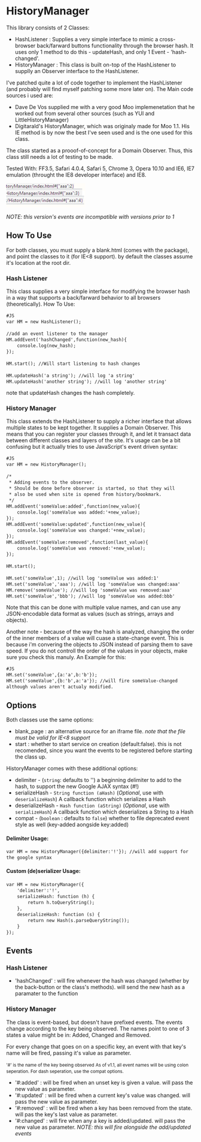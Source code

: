HistoryManager
================
This library consists of 2 Classes:

  * HashListener : Supplies a very simple interface to mimic a cross-browser back/farward buttons functionality through the browser hash. It uses only 1 method to do this - updateHash, and only 1 Event - 'hash-changed'.
  * HistoryManager : This class is built on-top of the HashListener to supplly an Observer interface to the HashListener.

I've patched quite a lot of code together to implement the HashListener (and probably will find myself patching some more later on).
The Main code sources i used are:

  * Dave De Vos supplied me with a very good Moo implemenetation that he worked out from several other sources (such as YUI and LittleHistoryManager)
  * Digitarald's HistoryManager, which was originaly made for Moo 1.1. His IE method is by now the best I've seen used and is the one used for this class.

The class started as a prooof-of-concept for a Domain Observer. Thus, this class still needs a lot of testing to be made. 
  
Tested With: FF3.5, Safari 4.0.4, Safari 5, Chrome 3, Opera 10.10 and IE6, IE7 emulation (throught the IE8 developer interface) and IE8. 

![Screenshot](http://github.com/arieh/HistoryManager/raw/master/screenshot.png)


*NOTE: this version's events are incompatible with versions prior to 1*

How To Use
-------------
For both classes, you must supply a blank.html (comes with the package), and point the classes to it (for IE<8 support). by default the classes assume it's location at the root dir.

### Hash Listener

This class supplies a very simple interface for modifying the browser hash in a way that supports a back/farward behavior to all browsers (theoretically).
How To Use:

	#JS
	var HM = new HashListener();
	
	//add an event listener to the manager
	HM.addEvent('hashChanged',function(new_hash){
		console.log(new_hash);
	});
	
	HM.start(); //Will start listening to hash changes
	
	HM.updateHash('a string'); //will log 'a string'
	HM.updateHash('another string'); //will log 'another string'
	
note that updateHash changes the hash completely.

### History Manager

This class extends the HashListener to supply a richer interface that allows multiple states to be kept together.
It supplies a Domain Observer. This means that you can register your classes through it, and let it transact data between different classes and layers of the site. 
It's usage can be a bit confusing but it actually tries to use JavaScript's event driven syntax:
	
	#JS
	var HM = new HistoryManager();
	
	/*
	 * Adding events to the observer. 
	 * Should be done before observer is started, so that they will 
	 * also be used when site is opened from history/bookmark.
	 */
	HM.addEvent('someValue:added',function(new_value){
		console.log('someValue was added:'+new_value);
	});
	HM.addEvent('someValue:updated',function(new_value){
		console.log('someValue was changed:'+new_value);
	});
	HM.addEvent('someValue:removed',function(last_value){
		console.log('someValue was removed:'+new_value);
	});
	
	HM.start();
	
	HM.set('someValue',1); //will log 'someValue was added:1'
	HM.set('someValue','aaa'); //will log 'someValue was changed:aaa'
	HM.remove('someValue'); //will log 'someValue was removed:aaa'
	HM.set('someValue','bbb'); //will log 'someValue was added:bbb'
	

Note that this can be done with multiple value names, and can use any JSON-encodable data format as values (such as strings, arrays and objects).

Another note - because of the way the hash is analyzed, changing the order of the inner members of a value will cuase a state-change event. This is because i'm convering the objects to JSON instead of parsing them to save speed.
If you do not controll the order of the values in your objects, make sure you check this manuly.
An Example for this:
	
	#JS
	HM.set('someValue',{a:'a',b:'b'});
	HM.set('someValue',{b:'b',a:'a'}); //will fire someValue-changed although values aren't actualy modified. 

Options
---------
Both classes use the same options:

  * blank_page : an alternative source for an iframe file. *note that the file must be valid for IE<8 support*
  * start : whether to start service on creation (default:false). this is not recomended, since you want the events to be registered before starting the class up.
 
  
HistoryManager comes with these additional options:

 * delimiter - (`string`: defaults to '') a beginning delimiter to add to the hash, to support the new Google AJAX syntax (#!)
  * serializeHash - `String function (aHash)` (_Optional_, use with `deserializeHash`) A callback function which serializes a Hash
  * deserializeHash - `Hash function (aString)` (_Optional_, use with `serializeHash`) A callback function which deserializes a String to a Hash
  * compat - (`boolean` : defaults to `false`) whether to file deprecated event style as well (key-added aongside key:added) 


#### Delimiter Usage:
	var HM = new HistoryManager({delimiter:'!'}); //will add support for the google syntax
	
#### Custom (de)serializer Usage:

	var HM = new HistoryManager({
		'delimiter':'!',
		serializeHash: function (h) {
			return h.toQueryString();
		},
		deserializeHash: function (s) {
			return new Hash(s.parseQueryString());
		}
	});


Events
-------
### Hash Listener

  * 'hashChanged' : will fire whenever the hash was changed (whether by the back-button or the class's methods). will send the new hash as a paramater to the function

### History Manager

The class is event-based, but doesn't have prefixed events. The events change according to the key being observed. 
The names point to one of 3 states a value might be in: Added, Changed and Removed.

For every change that goes on on a specific key, an event with that key's name will be fired, passing it's value as parameter.

<small>'#' is the name of the key beeing observed</small>
<small>As of v1.1, all event names will be using colon seperation. For dash seperation, use the compat options.</small>

  * '#:added' : will be fired when an unset key is given a value. will pass the new value as parameter.
  * '#:updated' : will be fired when a current key's value was changed. will pass the new value as parameter.
  * '#:removed' : will be fired when a key has been removed from the state. will pas the key's last value as parameter.
  * '#:changed' : will fire when any a key is added/updated. will pass the new value as parameter. *NOTE: this will fire alongside the add/updated events*
 
